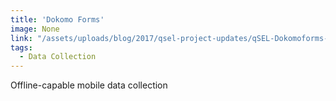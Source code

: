 ```yaml
---
title: 'Dokomo Forms'
image: None
link: "/assets/uploads/blog/2017/qsel-project-updates/qSEL-Dokomoforms-Brochure-2017.pdf"
tags:
  - Data Collection
---
```


Offline-capable mobile data collection
